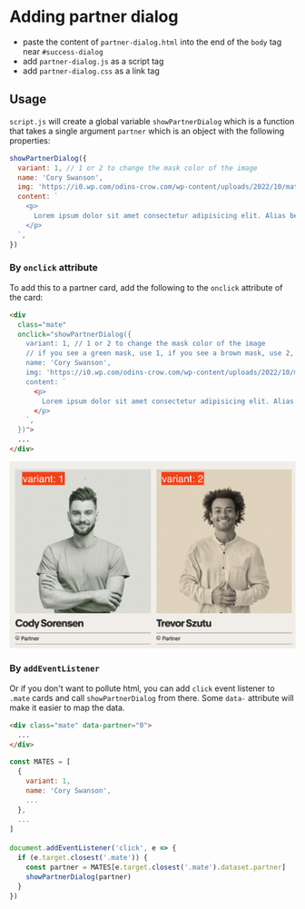 # Adding partner dialog

- paste the content of `partner-dialog.html` into the end of the `body` tag near `#success-dialog`
- add `partner-dialog.js` as a script tag
- add `partner-dialog.css` as a link tag

## Usage

`script.js` will create a global variable `showPartnerDialog` which is a function that takes a single argument `partner` which is an object with the following properties:

```js
showPartnerDialog({
  variant: 1, // 1 or 2 to change the mask color of the image
  name: 'Cory Swanson',
  img: 'https://i0.wp.com/odins-crow.com/wp-content/uploads/2022/10/mate-1.9c41fdad8df8f460d84ea62fa16ec5b0.png?fit=453%2C480&ssl=1',
  content: `
    <p>
      Lorem ipsum dolor sit amet consectetur adipisicing elit. Alias beatae expedita mollitia architecto exercitationem, magnam autem. Veniam, accusantium quibusdam. Consectetur laborum est odio totam sapiente officiis temporibus alias eum aliquid quos ab, recusandae cumque facilis voluptatem eos minima dolores nam sit amet eaque deserunt! Debitis labore libero voluptatibus numquam molestiae.
    </p>
  `,
})
```
### By `onclick` attribute

To add this to a partner card, add the following to the `onclick` attribute of the card:

```html
<div
  class="mate"
  onclick="showPartnerDialog({
    variant: 1, // 1 or 2 to change the mask color of the image
    // if you see a green mask, use 1, if you see a brown mask, use 2, see the screenshot
    name: 'Cory Swanson',
    img: 'https://i0.wp.com/odins-crow.com/wp-content/uploads/2022/10/mate-1.9c41fdad8df8f460d84ea62fa16ec5b0.png?fit=453%2C480&ssl=1',
    content: `
      <p>
        Lorem ipsum dolor sit amet consectetur adipisicing elit. Alias beatae expedita mollitia architecto exercitationem, magnam autem. Veniam, accusantium quibusdam. Consectetur laborum est odio totam sapiente officiis temporibus alias eum aliquid quos ab, recusandae cumque facilis voluptatem eos minima dolores nam sit amet eaque deserunt! Debitis labore libero voluptatibus numquam molestiae.
      </p>
    `,
  })">
  ...
</div>
```

![screenshot with variants](variants.png)

### By `addEventListener`

Or if you don't want to pollute html, you can add `click` event listener to `.mate` cards and call `showPartnerDialog` from there. Some `data-` attribute will make it easier to map the data.

```html
<div class="mate" data-partner="0">
  ...
</div>
```

```js
const MATES = [
  {
    variant: 1,
    name: 'Cory Swanson',
    ...
  },
  ...
]

document.addEventListener('click', e => {
  if (e.target.closest('.mate')) {
    const partner = MATES[e.target.closest('.mate').dataset.partner]
    showPartnerDialog(partner)
  }
})
```